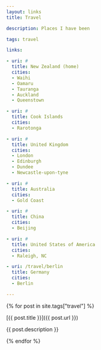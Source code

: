 ```yaml
---
layout: links
title: Travel

description: Places I have been

tags: travel

links:

- uri: #
  title: New Zealand (home)
  cities:
  - Waihi
  - Oamaru
  - Tauranga
  - Auckland
  - Queenstown

- uri: #
  title: Cook Islands
  cities:
  - Rarotonga

- uri: #
  title: United Kingdom
  cities:
  - London
  - Edinburgh
  - Dundee
  - Newcastle-upon-tyne

- uri: #
  title: Australia
  cities:
  - Gold Coast

- uri: #
  title: China
  cities:
  - Beijing

- uri: #
  title: United States of America
  cities:
  - Raleigh, NC

- uri: /travel/berlin
  title: Germany
  cities:
  - Berlin

---
```


{% for post in site.tags["travel"] %}

[{{ post.title }}]({{ post.url }})

{{ post.description }}

{% endfor %}
